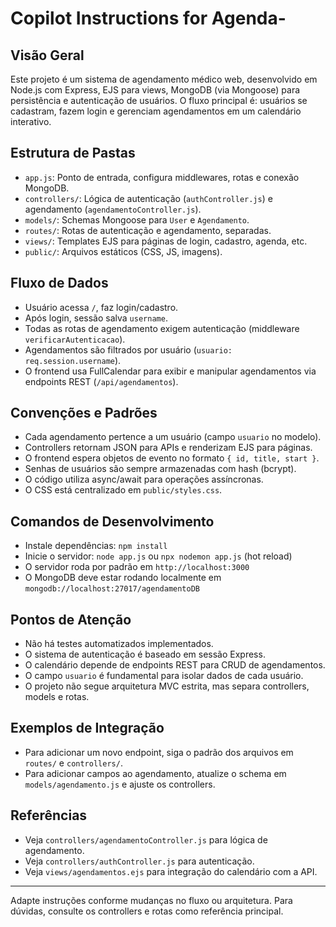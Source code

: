 # Copilot Instructions for Agenda-

## Visão Geral
Este projeto é um sistema de agendamento médico web, desenvolvido em Node.js com Express, EJS para views, MongoDB (via Mongoose) para persistência e autenticação de usuários. O fluxo principal é: usuários se cadastram, fazem login e gerenciam agendamentos em um calendário interativo.

## Estrutura de Pastas
- `app.js`: Ponto de entrada, configura middlewares, rotas e conexão MongoDB.
- `controllers/`: Lógica de autenticação (`authController.js`) e agendamento (`agendamentoController.js`).
- `models/`: Schemas Mongoose para `User` e `Agendamento`.
- `routes/`: Rotas de autenticação e agendamento, separadas.
- `views/`: Templates EJS para páginas de login, cadastro, agenda, etc.
- `public/`: Arquivos estáticos (CSS, JS, imagens).

## Fluxo de Dados
- Usuário acessa `/`, faz login/cadastro.
- Após login, sessão salva `username`.
- Todas as rotas de agendamento exigem autenticação (middleware `verificarAutenticacao`).
- Agendamentos são filtrados por usuário (`usuario: req.session.username`).
- O frontend usa FullCalendar para exibir e manipular agendamentos via endpoints REST (`/api/agendamentos`).

## Convenções e Padrões
- Cada agendamento pertence a um usuário (campo `usuario` no modelo).
- Controllers retornam JSON para APIs e renderizam EJS para páginas.
- O frontend espera objetos de evento no formato `{ id, title, start }`.
- Senhas de usuários são sempre armazenadas com hash (bcrypt).
- O código utiliza async/await para operações assíncronas.
- O CSS está centralizado em `public/styles.css`.

## Comandos de Desenvolvimento
- Instale dependências: `npm install`
- Inicie o servidor: `node app.js` ou `npx nodemon app.js` (hot reload)
- O servidor roda por padrão em `http://localhost:3000`
- O MongoDB deve estar rodando localmente em `mongodb://localhost:27017/agendamentoDB`

## Pontos de Atenção
- Não há testes automatizados implementados.
- O sistema de autenticação é baseado em sessão Express.
- O calendário depende de endpoints REST para CRUD de agendamentos.
- O campo `usuario` é fundamental para isolar dados de cada usuário.
- O projeto não segue arquitetura MVC estrita, mas separa controllers, models e rotas.

## Exemplos de Integração
- Para adicionar um novo endpoint, siga o padrão dos arquivos em `routes/` e `controllers/`.
- Para adicionar campos ao agendamento, atualize o schema em `models/agendamento.js` e ajuste os controllers.

## Referências
- Veja `controllers/agendamentoController.js` para lógica de agendamento.
- Veja `controllers/authController.js` para autenticação.
- Veja `views/agendamentos.ejs` para integração do calendário com a API.

---
Adapte instruções conforme mudanças no fluxo ou arquitetura. Para dúvidas, consulte os controllers e rotas como referência principal.